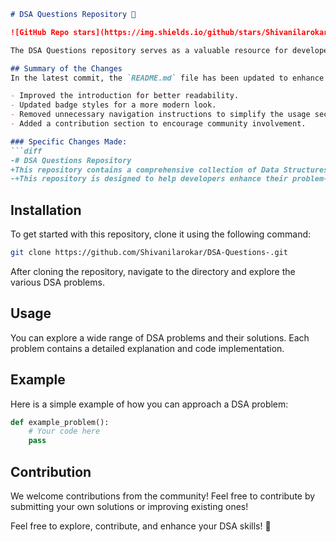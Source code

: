 ```markdown
# DSA Questions Repository 🚀

![GitHub Repo stars](https://img.shields.io/github/stars/Shivanilarokar/DSA-Questions-) ![GitHub forks](https://img.shields.io/github/forks/Shivanilarokar/DSA-Questions-) ![GitHub issues](https://img.shields.io/github/issues/Shivanilarokar/DSA-Questions-)

The DSA Questions repository serves as a valuable resource for developers to improve their problem-solving skills through a wide array of Data Structures and Algorithms (DSA) questions. This repository contains a comprehensive collection of DSA questions along with solutions and explanations to facilitate learning and practice for developers at all levels.

## Summary of the Changes
In the latest commit, the `README.md` file has been updated to enhance clarity and provide better insights into the repository's purpose and features. The following changes were made:

- Improved the introduction for better readability.
- Updated badge styles for a more modern look.
- Removed unnecessary navigation instructions to simplify the usage section.
- Added a contribution section to encourage community involvement.

### Specific Changes Made:
```diff
-# DSA Questions Repository
+This repository contains a comprehensive collection of Data Structures and Algorithms (DSA) questions along with solutions and explanations to facilitate learning and practice for developers at all levels.
-+This repository is designed to help developers enhance their problem-solving skills through a wide array of Data Structures and Algorithms (DSA) questions.
```

## Installation
To get started with this repository, clone it using the following command:
```bash
git clone https://github.com/Shivanilarokar/DSA-Questions-.git
```
After cloning the repository, navigate to the directory and explore the various DSA problems.

## Usage
You can explore a wide range of DSA problems and their solutions. Each problem contains a detailed explanation and code implementation.

## Example
Here is a simple example of how you can approach a DSA problem:
```python
def example_problem():
    # Your code here
    pass
```

## Contribution
We welcome contributions from the community! Feel free to contribute by submitting your own solutions or improving existing ones!

Feel free to explore, contribute, and enhance your DSA skills! 🎉
```